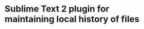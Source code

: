 Sublime Text 2 plugin for maintaining local history of files
============================================================